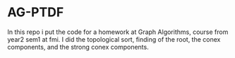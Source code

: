 # AG-PTDF
In this repo i put the code for a homework at Graph Algorithms, course from year2 sem1 at fmi.
I did the topological sort, finding of the root, the conex components, and the strong conex components.
